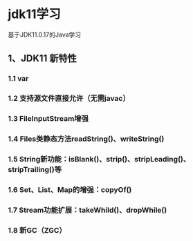 # jdk11学习  
基于JDK11.0.17的Java学习  
## 1、JDK11 新特性  
### 1.1 var  
### 1.2 支持源文件直接允许（无需javac）
### 1.3 FileInputStream增强
### 1.4 Files类静态方法readString()、writeString()
### 1.5 String新功能：isBlank()、strip()、stripLeading()、stripTrailing()等
### 1.6 Set、List、Map的增强：copyOf()
### 1.7 Stream功能扩展：takeWhild()、dropWhile()
### 1.8 新GC（ZGC）
